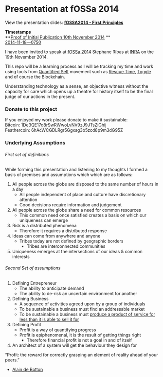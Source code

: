 # Presentation at fOSSa 2014

View the presentation slides: **[fOSSA2014 - First Principles](bit.ly/fossa2014)**  

**Timestamps**  
**[Proof of Initial Publication 10th November 2014](http://www.cryptograffiti.info/?txnr=1618**) **  
[2014-11-18—0750](http://www.cryptograffiti.info/?txnr=1638)  

I have been invited to speak at [fOSSa 2014](https://fossa.inria.fr/) Stephane Ribas at [INRA](https://www.linkedin.com/company/164385) on the 19th November 2014.  

This repo will be a learning process as I will be tracking my time and work using tools from [Quantified Self](http://en.wikipedia.org/wiki/Quantified_Self) movement such as [Rescue Time](https://www.rescuetime.com/), [Toggle](https://www.toggl.com/) and of course the Blockchain.  

Understanding technology as a sense, an objective witness without the capacity for care which opens up a theatre for history itself to be the final judge of our actions in the present.  

### Donate to this project
If you enjoyed my work please donate to make it sustainable:  
Bitcoin: [1De3QE17d8rSwRWwoLvNV9zJ9JTsZiGhij](https://blockchain.info/address/1De3QE17d8rSwRWwoLvNV9zJ9JTsZiGhij)  
Feathercoin: 6hAcWCGDLRgr5Ggxsg3b5zcd8p9m3dG95Z

### Underlying Assumptions
###### First set of definitions 

While forming this presentation and listening to my thoughts I formed a basis of premises and assumptions which which are as follows:

1. All people across the globe are disposed to the same number of hours in a day
	- All people independent of place and culture have discretionary attention
	- Good decisions require information and judgement
2. All people across the globe share a need for common resources
	- This common need once satisfied creates a basis on which our uniqueness can emerge
3. Risk is a distributed phenomena
	- Therefore it requires a distributed response
4. Ideas can come from anywhere and anyone
	- Tribes today are not defined by geographic borders
		- Tribes are interconnected communities
5. Uniqueness emerges at the intersections of our ideas & common interests

###### Second Set of assumptions

1. Defining Entrepreneur
	- The ability to anticipate demand
	- The ability to de-risk an uncertain environment for another
2. Defining Business
	- A sequence of activities agreed upon by a group of individuals
	- To be sustainable a business must find an addressable market
	- To be sustainable a business must [produce a product of service for less than it is able to sell it for](http://en.wikipedia.org/wiki/The_Nature_of_the_Firm)
4. Defining Profit
	- Profit is a way of quantifying progress
	- Profit is epiphenomenal, it is the result of getting things right
		- Therefore financial profit is not a goal in and of itself
5. An architect of a system will get the behaviour they design for

“Profit: the reward for correctly grasping an element of reality ahead of your peers.”
- [Alain de Botton](https://twitter.com/alaindebotton/status/528998938603696128)


